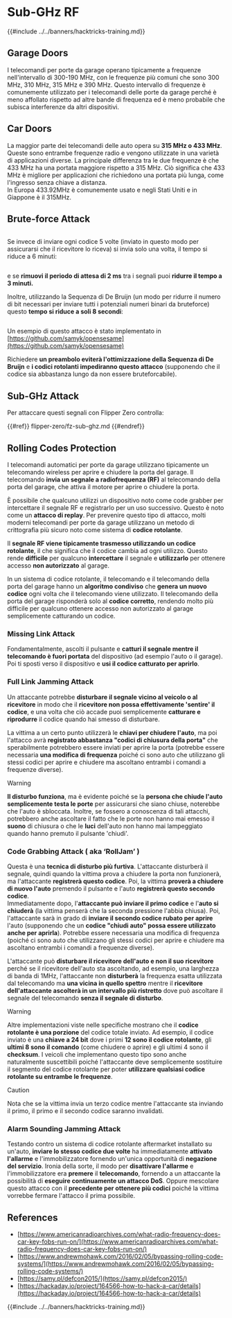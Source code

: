 # Sub-GHz RF

{{#include ../../banners/hacktricks-training.md}}

## Garage Doors

I telecomandi per porte da garage operano tipicamente a frequenze nell'intervallo di 300-190 MHz, con le frequenze più comuni che sono 300 MHz, 310 MHz, 315 MHz e 390 MHz. Questo intervallo di frequenze è comunemente utilizzato per i telecomandi delle porte da garage perché è meno affollato rispetto ad altre bande di frequenza ed è meno probabile che subisca interferenze da altri dispositivi.

## Car Doors

La maggior parte dei telecomandi delle auto opera su **315 MHz o 433 MHz**. Queste sono entrambe frequenze radio e vengono utilizzate in una varietà di applicazioni diverse. La principale differenza tra le due frequenze è che 433 MHz ha una portata maggiore rispetto a 315 MHz. Ciò significa che 433 MHz è migliore per applicazioni che richiedono una portata più lunga, come l'ingresso senza chiave a distanza.\
In Europa 433.92MHz è comunemente usato e negli Stati Uniti e in Giappone è il 315MHz.

## **Brute-force Attack**

<figure><img src="../../images/image (1084).png" alt=""><figcaption></figcaption></figure>

Se invece di inviare ogni codice 5 volte (inviato in questo modo per assicurarsi che il ricevitore lo riceva) si invia solo una volta, il tempo si riduce a 6 minuti:

<figure><img src="../../images/image (622).png" alt=""><figcaption></figcaption></figure>

e se **rimuovi il periodo di attesa di 2 ms** tra i segnali puoi **ridurre il tempo a 3 minuti.**

Inoltre, utilizzando la Sequenza di De Bruijn (un modo per ridurre il numero di bit necessari per inviare tutti i potenziali numeri binari da bruteforce) questo **tempo si riduce a soli 8 secondi**:

<figure><img src="../../images/image (583).png" alt=""><figcaption></figcaption></figure>

Un esempio di questo attacco è stato implementato in [https://github.com/samyk/opensesame](https://github.com/samyk/opensesame)

Richiedere **un preambolo eviterà l'ottimizzazione della Sequenza di De Bruijn** e **i codici rotolanti impediranno questo attacco** (supponendo che il codice sia abbastanza lungo da non essere bruteforcabile).

## Sub-GHz Attack

Per attaccare questi segnali con Flipper Zero controlla:

{{#ref}}
flipper-zero/fz-sub-ghz.md
{{#endref}}

## Rolling Codes Protection

I telecomandi automatici per porte da garage utilizzano tipicamente un telecomando wireless per aprire e chiudere la porta del garage. Il telecomando **invia un segnale a radiofrequenza (RF)** al telecomando della porta del garage, che attiva il motore per aprire o chiudere la porta.

È possibile che qualcuno utilizzi un dispositivo noto come code grabber per intercettare il segnale RF e registrarlo per un uso successivo. Questo è noto come un **attacco di replay**. Per prevenire questo tipo di attacco, molti moderni telecomandi per porte da garage utilizzano un metodo di crittografia più sicuro noto come sistema di **codice rotolante**.

Il **segnale RF viene tipicamente trasmesso utilizzando un codice rotolante**, il che significa che il codice cambia ad ogni utilizzo. Questo rende **difficile** per qualcuno **intercettare** il segnale e **utilizzarlo** per ottenere accesso **non autorizzato** al garage.

In un sistema di codice rotolante, il telecomando e il telecomando della porta del garage hanno un **algoritmo condiviso** che **genera un nuovo codice** ogni volta che il telecomando viene utilizzato. Il telecomando della porta del garage risponderà solo al **codice corretto**, rendendo molto più difficile per qualcuno ottenere accesso non autorizzato al garage semplicemente catturando un codice.

### **Missing Link Attack**

Fondamentalmente, ascolti il pulsante e **catturi il segnale mentre il telecomando è fuori portata** del dispositivo (ad esempio l'auto o il garage). Poi ti sposti verso il dispositivo e **usi il codice catturato per aprirlo**.

### Full Link Jamming Attack

Un attaccante potrebbe **disturbare il segnale vicino al veicolo o al ricevitore** in modo che il **ricevitore non possa effettivamente 'sentire' il codice**, e una volta che ciò accade puoi semplicemente **catturare e riprodurre** il codice quando hai smesso di disturbare.

La vittima a un certo punto utilizzerà le **chiavi per chiudere l'auto**, ma poi l'attacco avrà **registrato abbastanza "codici di chiusura della porta"** che sperabilmente potrebbero essere inviati per aprire la porta (potrebbe essere necessaria **una modifica di frequenza** poiché ci sono auto che utilizzano gli stessi codici per aprire e chiudere ma ascoltano entrambi i comandi a frequenze diverse).

> [!WARNING]
> **Il disturbo funziona**, ma è evidente poiché se la **persona che chiude l'auto semplicemente testa le porte** per assicurarsi che siano chiuse, noterebbe che l'auto è sbloccata. Inoltre, se fossero a conoscenza di tali attacchi, potrebbero anche ascoltare il fatto che le porte non hanno mai emesso il **suono** di chiusura o che le **luci** dell'auto non hanno mai lampeggiato quando hanno premuto il pulsante 'chiudi'.

### **Code Grabbing Attack ( aka ‘RollJam’ )**

Questa è una **tecnica di disturbo più furtiva**. L'attaccante disturberà il segnale, quindi quando la vittima prova a chiudere la porta non funzionerà, ma l'attaccante **registrerà questo codice**. Poi, la vittima **proverà a chiudere di nuovo l'auto** premendo il pulsante e l'auto **registrerà questo secondo codice**.\
Immediatamente dopo, l'**attaccante può inviare il primo codice** e l'**auto si chiuderà** (la vittima penserà che la seconda pressione l'abbia chiusa). Poi, l'attaccante sarà in grado di **inviare il secondo codice rubato per aprire** l'auto (supponendo che un **codice "chiudi auto" possa essere utilizzato anche per aprirla**). Potrebbe essere necessaria una modifica di frequenza (poiché ci sono auto che utilizzano gli stessi codici per aprire e chiudere ma ascoltano entrambi i comandi a frequenze diverse).

L'attaccante può **disturbare il ricevitore dell'auto e non il suo ricevitore** perché se il ricevitore dell'auto sta ascoltando, ad esempio, una larghezza di banda di 1MHz, l'attaccante non **disturberà** la frequenza esatta utilizzata dal telecomando ma **una vicina in quello spettro** mentre il **ricevitore dell'attaccante ascolterà in un intervallo più ristretto** dove può ascoltare il segnale del telecomando **senza il segnale di disturbo**.

> [!WARNING]
> Altre implementazioni viste nelle specifiche mostrano che il **codice rotolante è una porzione** del codice totale inviato. Ad esempio, il codice inviato è una **chiave a 24 bit** dove i primi **12 sono il codice rotolante**, gli **ultimi 8 sono il comando** (come chiudere o aprire) e gli ultimi 4 sono il **checksum**. I veicoli che implementano questo tipo sono anche naturalmente suscettibili poiché l'attaccante deve semplicemente sostituire il segmento del codice rotolante per poter **utilizzare qualsiasi codice rotolante su entrambe le frequenze**.

> [!CAUTION]
> Nota che se la vittima invia un terzo codice mentre l'attaccante sta inviando il primo, il primo e il secondo codice saranno invalidati.

### Alarm Sounding Jamming Attack

Testando contro un sistema di codice rotolante aftermarket installato su un'auto, **inviare lo stesso codice due volte** ha immediatamente **attivato l'allarme** e l'immobilizzatore fornendo un'unica opportunità di **negazione del servizio**. Ironia della sorte, il modo per **disattivare l'allarme** e l'immobilizzatore era **premere** il **telecomando**, fornendo a un attaccante la possibilità di **eseguire continuamente un attacco DoS**. Oppure mescolare questo attacco con il **precedente per ottenere più codici** poiché la vittima vorrebbe fermare l'attacco il prima possibile.

## References

- [https://www.americanradioarchives.com/what-radio-frequency-does-car-key-fobs-run-on/](https://www.americanradioarchives.com/what-radio-frequency-does-car-key-fobs-run-on/)
- [https://www.andrewmohawk.com/2016/02/05/bypassing-rolling-code-systems/](https://www.andrewmohawk.com/2016/02/05/bypassing-rolling-code-systems/)
- [https://samy.pl/defcon2015/](https://samy.pl/defcon2015/)
- [https://hackaday.io/project/164566-how-to-hack-a-car/details](https://hackaday.io/project/164566-how-to-hack-a-car/details)

{{#include ../../banners/hacktricks-training.md}}
